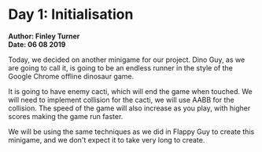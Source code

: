 
# Day 1: Initialisation
**Author: Finley Turner**  
**Date: 06 08 2019**

Today, we decided on another minigame for our project.
Dino Guy, as we are going to call it, is going to be an endless runner in the style of the Google Chrome offline dinosaur game.

It is going to have enemy cacti, which will end the game when touched.
We will need to implement collision for the cacti, we will use AABB for the collision.
The speed of the game will also increase as you play, with higher scores making the game run faster.

We will be using the same techniques as we did in Flappy Guy to create this minigame, and we don't expect it to take very long to create.